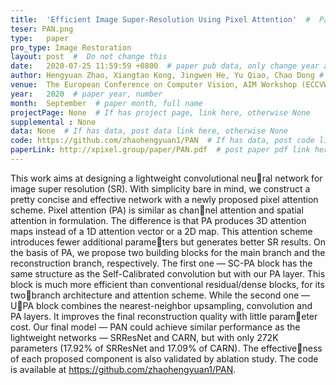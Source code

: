 ```yaml
---
title:  'Efficient Image Super-Resolution Using Pixel Attention'  #  Paper title, covered by ''
teser: PAN.png
type:   paper
pro_type: Image Restoration
layout: post  #  Do not change this
date:   2020-07-25 11:59:59 +0800  # paper pub data, only change year and month according to this format
author: Hengyuan Zhao, Xiangtao Kong, Jingwen He, Yu Qiao, Chao Dong # authors information
venue:  The European Conference on Computer Vision, AIM Workshop (ECCVW), 2020  # Where it be, ICCV and CVPR remove IEEE Conference on,
year:   2020  # paper year, number
month:  September  # paper month, full name
projectPage: None  # If has project page, link here, otherwise None
supplemental : None
data: None  # If has data, post data link here, otherwise None
code: https://github.com/zhaohengyuan1/PAN  # If has data, post code link here, otherwise None
paperLink: http://xpixel.group/paper/PAN.pdf  # post paper pdf link here
---
```

This work aims at designing a lightweight convolutional neural network for image super resolution (SR). With simplicity bare in
mind, we construct a pretty concise and effective network with a newly
proposed pixel attention scheme. Pixel attention (PA) is similar as channel attention and spatial attention in formulation. The difference is that
PA produces 3D attention maps instead of a 1D attention vector or
a 2D map. This attention scheme introduces fewer additional parameters but generates better SR results. On the basis of PA, we propose
two building blocks for the main branch and the reconstruction branch,
respectively. The first one — SC-PA block has the same structure as
the Self-Calibrated convolution but with our PA layer. This block is
much more efficient than conventional residual/dense blocks, for its twobranch architecture and attention scheme. While the second one — UPA block combines the nearest-neighbor upsampling, convolution and
PA layers. It improves the final reconstruction quality with little parameter cost. Our final model — PAN could achieve similar performance as
the lightweight networks — SRResNet and CARN, but with only 272K
parameters (17.92% of SRResNet and 17.09% of CARN). The effectiveness of each proposed component is also validated by ablation study. The
code is available at https://github.com/zhaohengyuan1/PAN.
